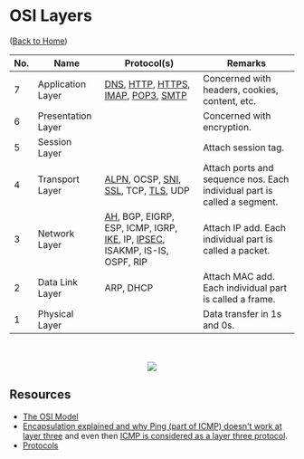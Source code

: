 # OSI Layers

([Back to Home](README.md))

No. | Name | Protocol(s) | Remarks
--- | ---- | --------- | -------
7 | Application Layer | [DNS](dns.md), [HTTP](http.md), [HTTPS](http.md), [IMAP](e-mail.md#imap), [POP3](e-mail.md#pop3), [SMTP](e-mail.md#smtp) | Concerned with headers, cookies, content, etc.
6 | Presentation Layer |  | Concerned with encryption.
5 | Session Layer | | Attach session tag.
4 | Transport Layer | [ALPN](tls.md/#:~:text=alpn), OCSP, [SNI](tls.md/#:~:text=sni), [SSL](tls.md), TCP, [TLS](tls.md), UDP | Attach ports and sequence nos. Each individual part is called a segment.
3 | Network Layer | [AH](ipsec.md#ah), BGP, EIGRP, ESP, ICMP, IGRP, [IKE](ipsec.md#ike), IP, [IPSEC](ipsec.md), ISAKMP, IS-IS, OSPF, RIP | Attach IP add. Each individual part is called a packet.
2 | Data Link Layer | ARP, DHCP | Attach MAC add. Each individual part is called a frame.
1 | Physical Layer | | Data transfer in 1s and 0s.

<p align="center">
  <br />
  <br />
  <img src="https://user-images.githubusercontent.com/50140864/101920490-e3352480-3bf1-11eb-8a76-18fc51052498.png" />
</p>


## Resources

- [The OSI Model](https://www.youtube.com/watch?v=7IS7gigunyI)
- [Encapsulation explained and why Ping (part of ICMP) doesn't work at layer three](https://www.youtube.com/watch?v=2shvrp0-yHw) and even then [ICMP is considered as a layer three protocol](https://serverfault.com/questions/511965/why-is-icmp-categorized-as-a-layer-3-protocol).
- [Protocols](protocols.md)
